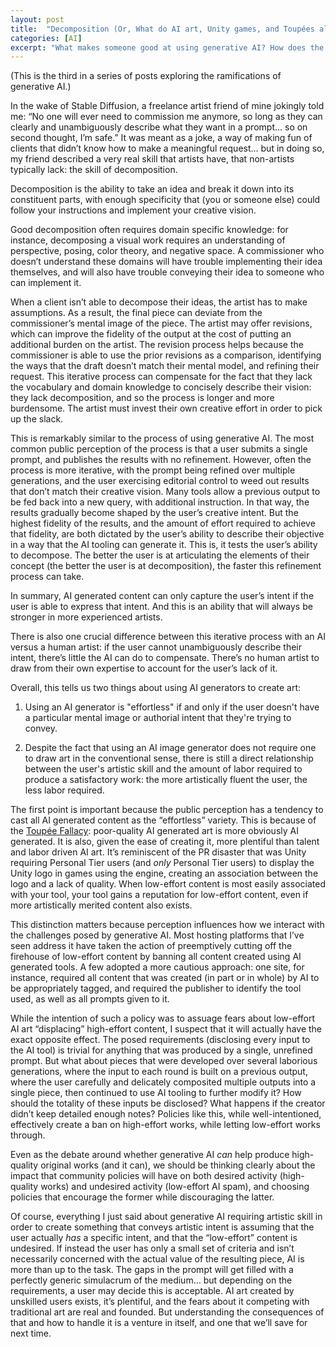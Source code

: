 ```yaml
---
layout: post
title:  "Decomposition (Or, What do AI art, Unity games, and Toupées all have in common?)"
categories: [AI]
excerpt: "What makes someone good at using generative AI? How does the incentives around generative AI influence its perception? (which in turn, influences policy)"
---
```


(This is the third in a series of posts exploring the ramifications of generative AI.)

In the wake of Stable Diffusion, a freelance artist friend of mine jokingly told me: “No one will ever need to commission me anymore, so long as they can clearly and unambiguously describe what they want in a prompt… so on second thought, I’m safe.” It was meant as a joke, a way of making fun of clients that didn’t know how to make a meaningful request… but in doing so, my friend described a very real skill that artists have, that non-artists typically lack: the skill of decomposition.

Decomposition is the ability to take an idea and break it down into its constituent parts, with enough specificity that (you or someone else) could follow your instructions and implement your creative vision.

Good decomposition often requires domain specific knowledge: for instance, decomposing a visual work requires an understanding of perspective, posing, color theory, and negative space. A commissioner who doesn’t understand these domains will have trouble implementing their idea themselves, and will also have trouble conveying their idea to someone who can implement it.

When a client isn’t able to decompose their ideas, the artist has to make assumptions. As a result, the final piece can deviate from the commissioner’s mental image of the piece. The artist may offer revisions, which can improve the fidelity of the output at the cost of putting an additional burden on the artist. The revision process helps because the commissioner is able to use the prior revisions as a comparison, identifying the ways that the draft doesn’t match their mental model, and refining their request. This iterative process can compensate for the fact that they lack the vocabulary and domain knowledge to concisely describe their vision: they lack decomposition, and so the process is longer and more burdensome. The artist must invest their own creative effort in order to pick up the slack.

This is remarkably similar to the process of using generative AI. The most common public perception of the process is that a user submits a single prompt, and publishes the results with no refinement. However, often the process is more iterative, with the prompt being refined over multiple generations, and the user exercising editorial control to weed out results that don’t match their creative vision. Many tools allow a previous output to be fed back into a new query, with additional instruction. In that way, the results gradually become shaped by the user’s creative intent. But the highest fidelity of the results, and the amount of effort required to achieve that fidelity, are both dictated by the user’s ability to describe their objective in a way that the AI tooling can generate it. This is, it tests the user’s ability to decompose. The better the user is at articulating the elements of their concept (the better the user is at decomposition), the faster this refinement process can take.

In summary, AI generated content can only capture the user’s intent if the user is able to express that intent. And this is an ability that will always be stronger in more experienced artists.

There is also one crucial difference between this iterative process with an AI versus a human artist: if the user cannot unambiguously describe their intent, there’s little the AI can do to compensate. There’s no human artist to draw from their own expertise to account for the user’s lack of it. 

Overall, this tells us two things about using AI generators to create art:

1. Using an AI generator is "effortless" if and only if the user doesn't have a particular mental image or authorial intent that they're trying to convey.

2. Despite the fact that using an AI image generator does not require one to draw art in the conventional sense, there is still a direct relationship between the user's artistic skill and the amount of labor required to produce a satisfactory work: the more artistically fluent the user, the less labor required.

The first point is important because the public perception has a tendency to cast all AI generated content as the “effortless” variety. This is because of the [Toupée Fallacy](https://en.wiktionary.org/wiki/toupee_fallacy): poor-quality AI generated art is more obviously AI generated. It is also, given the ease of creating it, more plentiful than talent and labor driven AI art. It’s reminiscent of the PR disaster that was Unity requiring Personal Tier users (and *only* Personal Tier users) to display the Unity logo in games using the engine, creating an association between the logo and a lack of quality. When low-effort content is most easily associated with your tool, your tool gains a reputation for low-effort content, even if more artistically merited content also exists.

This distinction matters because perception influences how we interact with the challenges posed by generative AI. Most hosting platforms that I’ve seen address it have taken the action of preemptively cutting off the firehouse of low-effort content by banning all content created using AI generated tools. A few adopted a more cautious approach: one site, for instance, required all content that was created (in part or in whole) by AI to be appropriately tagged, and required the publisher to identify the tool used, as well as all prompts given to it.

While the intention of such a policy was to assuage fears about low-effort AI art “displacing” high-effort content, I suspect that it will actually have the exact opposite effect. The posed requirements (disclosing every input to the AI tool) is trivial for anything that was produced by a single, unrefined prompt. But what about pieces that were developed over several laborious generations, where the input to each round is built on a previous output, where the user carefully and delicately composited multiple outputs into a single piece, then continued to use AI tooling to further modify it? How should the totality of these inputs be disclosed? What happens if the creator didn’t keep detailed enough notes? Policies like this, while well-intentioned, effectively create a ban on high-effort works, while letting low-effort works through.

Even as the debate around whether generative AI *can* help produce high-quality original works (and it can), we should be thinking clearly about the impact that community policies will have on both desired activity (high-quality works) and undesired activity (low-effort AI spam), and choosing policies that encourage the former while discouraging the latter.

Of course, everything I just said about generative AI requiring artistic skill in order to create something that conveys artistic intent is assuming that the user actually *has* a specific intent, and that the “low-effort” content is undesired. If instead the user has only a small set of criteria and isn’t necessarily concerned with the actual value of the resulting piece, AI is more than up to the task. The gaps in the prompt will get filled with a perfectly generic simulacrum of the medium… but depending on the requirements, a user may decide this is acceptable. AI art created by unskilled users exists, it’s plentiful, and the fears about it competing with traditional art are real and founded. But understanding the consequences of that and how to handle it is a venture in itself, and one that we’ll save for next time.
